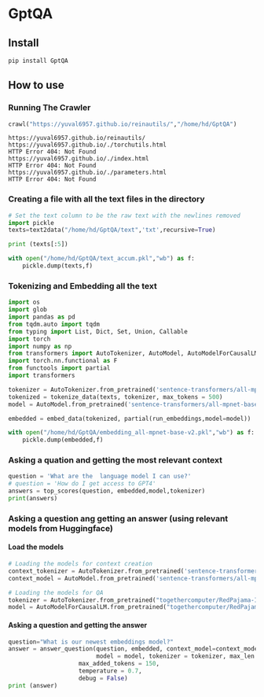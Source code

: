 # GptQA

<!-- WARNING: THIS FILE WAS AUTOGENERATED! DO NOT EDIT! -->

## Install

``` sh
pip install GptQA
```

## How to use

### Running The Crawler

``` python
crawl("https://yuval6957.github.io/reinautils/","/home/hd/GptQA")
```

    https://yuval6957.github.io/reinautils/
    https://yuval6957.github.io/./torchutils.html
    HTTP Error 404: Not Found
    https://yuval6957.github.io/./index.html
    HTTP Error 404: Not Found
    https://yuval6957.github.io/./parameters.html
    HTTP Error 404: Not Found

### Creating a file with all the text files in the directory

``` python
# Set the text column to be the raw text with the newlines removed
import pickle
texts=text2data("/home/hd/GptQA/text",'txt',recursive=True)

print (texts[:5]) 

with open("/home/hd/GptQA/text_accum.pkl","wb") as f:
    pickle.dump(texts,f)
```

### Tokenizing and Embedding all the text

``` python
import os
import glob
import pandas as pd
from tqdm.auto import tqdm
from typing import List, Dict, Set, Union, Callable
import torch
import numpy as np
from transformers import AutoTokenizer, AutoModel, AutoModelForCausalLM
import torch.nn.functional as F
from functools import partial
import transformers
```

``` python
tokenizer = AutoTokenizer.from_pretrained('sentence-transformers/all-mpnet-base-v2')
tokenized = tokenize_data(texts, tokenizer, max_tokens = 500)
model = AutoModel.from_pretrained('sentence-transformers/all-mpnet-base-v2').to('cuda')

embedded = embed_data(tokenized, partial(run_embeddings,model=model))

with open("/home/hd/GptQA/embedding_all-mpnet-base-v2.pkl","wb") as f:
    pickle.dump(embedded,f)
```

### Asking a quation and getting the most relevant context

``` python
question = 'What are the  language model I can use?'
# question = 'How do I get access to GPT4'
answers = top_scores(question, embedded,model,tokenizer)
print(answers)
```

### Asking a question ang getting an answer (using relevant models from Huggingface)

#### Load the models

``` python
# Loading the models for context creation
context_tokenizer = AutoTokenizer.from_pretrained('sentence-transformers/all-mpnet-base-v2')
context_model = AutoModel.from_pretrained('sentence-transformers/all-mpnet-base-v2').to('cuda')

# Loading the models for QA
tokenizer = AutoTokenizer.from_pretrained("togethercomputer/RedPajama-INCITE-Chat-7B-v0.1")
model = AutoModelForCausalLM.from_pretrained("togethercomputer/RedPajama-INCITE-Chat-7B-v0.1", torch_dtype=torch.float16).to('cuda')
```

#### Asking a question and getting the answer

``` python
question="What is our newest embeddings model?"
answer = answer_question(question, embedded, context_model=context_model, context_tokenizer = context_tokenizer,
                         model = model, tokenizer = tokenizer, max_len = 1800, 
                    max_added_tokens = 150, 
                    temperature = 0.7,
                    debug = False) 
print (answer)
```
